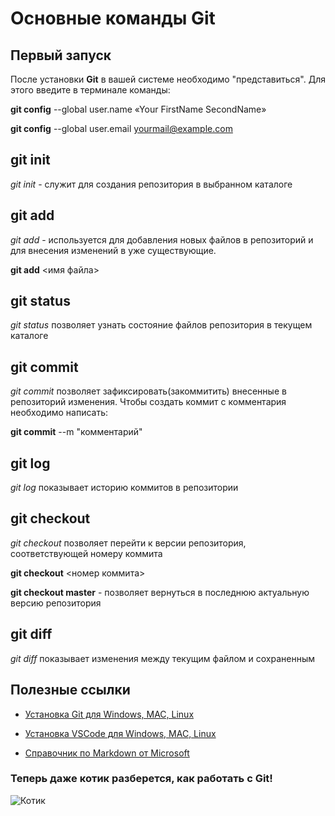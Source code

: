 # Основные команды Git

## Первый запуск
После установки **Git** в вашей системе необходимо "представиться". Для этого введите в терминале команды:

**git config** --global user.name «Your FirstName SecondName»

**git config** --global user.email  yourmail@example.com  

## git init
*git init* - служит для создания репозитория в выбранном каталоге

## git add
*git add* - используется для добавления новых файлов в репозиторий и для внесения изменений в уже существующие.

**git add** <имя файла>

## git status
 *git status*  позволяет узнать состояние файлов репозитория в текущем каталоге

 ## git commit
 *git commit* позволяет зафиксировать(закоммитить) внесенные в репозиторий изменения. Чтобы создать коммит с комментария необходимо написать:

 **git commit**  --m "комментарий"

 ## git log
 *git log* показывает историю коммитов в репозитории

 ## git checkout
 *git checkout* позволяет перейти к версии репозитория, соответствующей номеру коммита

 **git checkout** <номер коммита>

 **git checkout master** - позволяет вернуться в последнюю актуальную версию репозитория

 ## git diff
 *git diff* показывает изменения между текущим файлом и сохраненным

 ## Полезные ссылки
 * [Установка Git для Windows, MAC, Linux](https://git-scm.com/downloads)

 * [Установка VSCode для Windows, MAC, Linux](https://code.visualstudio.com/Download)

 * [Справочник по Markdown от Microsoft](https://docs.microsoft.com/ru-ru/contribute/markdown-reference)

### Теперь даже котик разберется, как работать с Git!
 ![Котик](https://avatars.dzeninfra.ru/get-zen_doc/912331/pub_5c76a9133a1fd900b3bd197b_5c76a9a3c873bc00afc52d09/scale_1200)